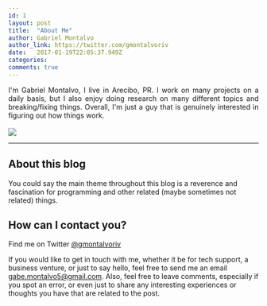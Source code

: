 ```yaml
---
id: 1
layout: post
title:  "About Me"
author: Gabriel Montalvo
author_link: https://twitter.com/gmontalvoriv
date:   2017-01-19T22:05:37.949Z
categories:
comments: true
---
```


<div style="text-align: justify">
I'm Gabriel Montalvo, I live in Arecibo, PR. I work on many projects on a daily basis, but I also enjoy doing research on many different topics and breaking/fixing things. Overall, I'm just a guy that is genuinely interested in figuring out how things work.
</div>

<br>

<img src="{{ site.baseurl }}/assets/img/gmontalvo.jpg">

<hr>

## About this blog

You could say the main theme throughout this blog is a reverence and fascination for programming and other related (maybe sometimes not related) things.

## How can I contact you?

Find me on Twitter <a href="https://www.twitter.com/gmontalvoriv">@gmontalvoriv</a>

If you would like to get in touch with me, whether it be for tech support, a business venture, or just to say hello, feel free to send me an email <a href="mailto:gabe.montalvo5@gmail.com">gabe.montalvo5@gmail.com</a>. Also, feel free to leave comments, especially if you spot an error, or even just to share any interesting experiences or thoughts you have that are related to the post.